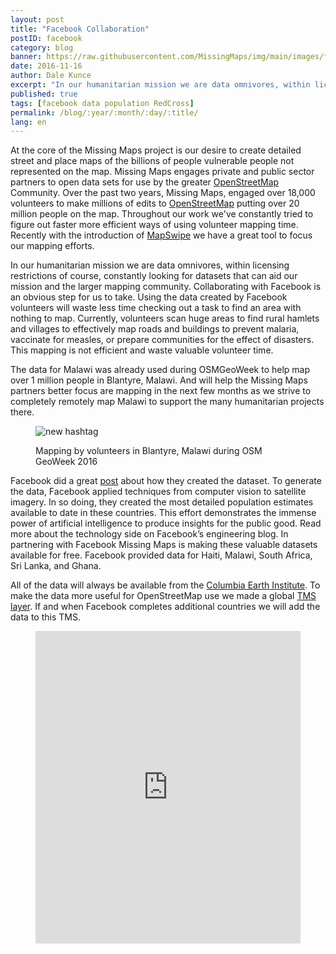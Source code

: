 ```yaml
---
layout: post
title: "Facebook Collaboration"
postID: facebook
category: blog
banner: https://raw.githubusercontent.com/MissingMaps/img/main/images/facebook-banner.jpg
date: 2016-11-16
author: Dale Kunce
excerpt: "In our humanitarian mission we are data omnivores, within licensing restrictions of course, constantly looking for datasets that can aid our mission and the larger mapping community. Collaborating with Facebook is an obvious step for us to take. Using the data created by Facebook volunteers will waste less time checking out a task to find an area with nothing to map. "
published: true
tags: [facebook data population RedCross]
permalink: /blog/:year/:month/:day/:title/
lang: en
---
```


At the core of the Missing Maps project is our desire to create detailed street and place maps of the billions of people vulnerable people not represented on the map. Missing Maps engages private and public sector partners to open data sets for use by the greater [OpenStreetMap](http://osm.org) Community. Over the past two years, Missing Maps, engaged over 18,000 volunteers to make millions of edits to [OpenStreetMap](http://osm.org) putting over 20 million people on the map. Throughout our work we've constantly tried to figure out faster more efficient ways of using volunteer mapping time. Recently with the introduction of [MapSwipe](http://mapswipe.org) we have a great tool to focus our mapping efforts.

In our humanitarian mission we are data omnivores, within licensing restrictions of course, constantly looking for datasets that can aid our mission and the larger mapping community. Collaborating with Facebook is an obvious step for us to take. Using the data created by Facebook volunteers will waste less time checking out a task to find an area with nothing to map. Currently, volunteers scan huge areas to find rural hamlets and villages to effectively map roads and buildings to prevent malaria, vaccinate for measles, or prepare communities for the effect of disasters. This mapping is not efficient and waste valuable volunteer time.

The data for Malawi was already used during OSMGeoWeek to help map over 1 million people in Blantyre, Malawi. And will help the Missing Maps partners better focus are mapping in the next few months as we strive to completely remotely map Malawi to support the many humanitarian projects there.

<figure>
<img src="https://raw.githubusercontent.com/MissingMaps/img/main/images/blantyre_buildings.gif" alt="new hashtag">
<p class="caption">Mapping by volunteers in Blantyre, Malawi during OSM GeoWeek 2016</p>
</figure>

Facebook did a great [post](https://code.facebook.com/posts/596471193873876) about how they created the dataset. To generate the data, Facebook applied techniques from computer vision to satellite imagery. In so doing, they created the most detailed population estimates available to date in these countries. This effort demonstrates the immense power of artificial intelligence to produce insights for the public good. Read more about the technology side on Facebook’s engineering blog. In partnering with Facebook Missing Maps is making these valuable datasets available for free. Facebook provided data for Haiti, Malawi, South Africa, Sri Lanka, and Ghana.

All of the data will always be available from the [Columbia Earth Institute](https://ciesin.columbia.edu/data/hrsl/). To make the data more useful for OpenStreetMap use we made a global [TMS layer](https://api.mapbox.com/styles/v1/americanredcross/civoaaxp7001m2krvaz5rk1k3/tiles/256/{z}/{x}/{y}?access_token=pk.eyJ1IjoiYW1lcmljYW5yZWRjcm9zcyIsImEiOiJzdHVRWjA4In0.bnfdwZhKX8tQeMkwY-kknQ). If and when Facebook completes additional countries we will add the data to this TMS.

<figure>
<iframe width="100%" height="500px" frameborder='0' src='https://api.mapbox.com/styles/v1/americanredcross/civlbwtjf008y2ko41th4vv19.html?title=true&access_token=pk.eyJ1IjoiYW1lcmljYW5yZWRjcm9zcyIsImEiOiJzdHVRWjA4In0.bnfdwZhKX8tQeMkwY-kknQ#11.719028716230124/18.328376808396797/-73.82225852187058/0'></iframe>
</figure>
